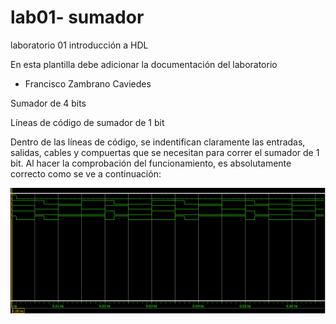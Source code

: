 # lab01- sumador 
laboratorio 01 introducción a HDL

En esta plantilla debe adicionar la documentación del laboratorio

* Francisco Zambrano Caviedes

Sumador de 4 bits

Líneas de código de sumador de 1 bit

Dentro de las líneas de código, se indentifican claramente las entradas, salidas, cables y compuertas que se necesitan para correr el sumador de 1 bit.
Al hacer la comprobación del funcionamiento, es absolutamente correcto como se ve a continuación:

![Sumador1Bit](https://github.com/unal-edigital1-lab/lab00-fzambranoc/blob/master/Figuras/Sumador1Bit.PNG)